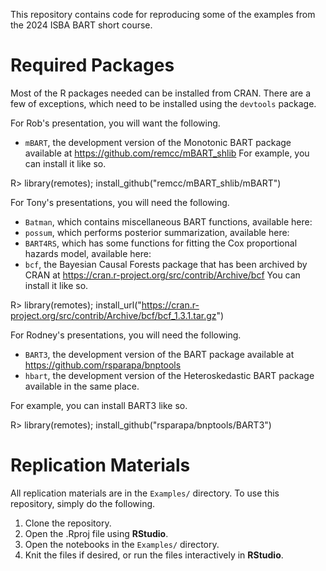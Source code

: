 This repository contains code for reproducing some of the examples from the
2024 ISBA BART short course.

# Required Packages

Most of the R packages needed can be installed from CRAN. There are a few
of exceptions, which need to be installed using the `devtools`
package.

For Rob's presentation, you will want the following.
- `mBART`, the development version of the Monotonic BART package available at
https://github.com/remcc/mBART_shlib
For example, you can install it like so.

R> library(remotes); install_github("remcc/mBART_shlib/mBART")

For Tony's presentations, you will need the following.

- `Batman`, which contains miscellaneous BART functions, available here:
- `possum`, which performs posterior summarization, available here:
- `BART4RS`, which has some functions for fitting the Cox proportional hazards
   model, available here:
- `bcf`, the Bayesian Causal Forests package that has been archived by CRAN at https://cran.r-project.org/src/contrib/Archive/bcf
You can install it like so.

R> library(remotes); install_url("https://cran.r-project.org/src/contrib/Archive/bcf/bcf_1.3.1.tar.gz")

For Rodney's presentations, you will need the following.
- `BART3`, the development version of the BART package available at
https://github.com/rsparapa/bnptools
- `hbart`, the development version of the Heteroskedastic BART
package available in the same place.

For example, you can install BART3 like so.

R> library(remotes); install_github("rsparapa/bnptools/BART3")

# Replication Materials

All replication materials are in the `Examples/` directory. To use this
repository, simply do the following.

1. Clone the repository.
2. Open the .Rproj file using **RStudio**.
3. Open the notebooks in the `Examples/` directory.
4. Knit the files if desired, or run the files interactively in **RStudio**.
